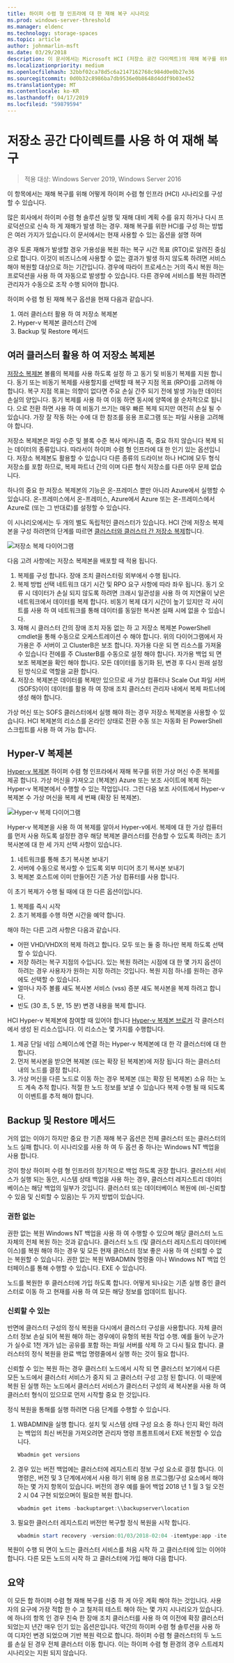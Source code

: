 ```yaml
---
title: 하이퍼 수렴 형 인프라에 대 한 재해 복구 시나리오
ms.prod: windows-server-threshold
ms.manager: eldenc
ms.technology: storage-spaces
ms.topic: article
author: johnmarlin-msft
ms.date: 03/29/2018
description: 이 문서에서는 Microsoft HCI (저장소 공간 다이렉트)의 재해 복구를 위해 현재 제공 되는 시나리오를 설명합니다.
ms.localizationpriority: medium
ms.openlocfilehash: 32bbf02ca78d5c6a2147162768c984d0e0b27e36
ms.sourcegitcommit: 0d0b32c8986ba7db9536e0b8648d4ddf9b03e452
ms.translationtype: MT
ms.contentlocale: ko-KR
ms.lasthandoff: 04/17/2019
ms.locfileid: "59879594"
---
```

# <a name="disaster-recovery-with-storage-spaces-direct"></a>저장소 공간 다이렉트를 사용 하 여 재해 복구

> 적용 대상: Windows Server 2019, Windows Server 2016

이 항목에서는 재해 복구를 위해 어떻게 하이퍼 수렴 형 인프라 (HCI) 시나리오를 구성할 수 있습니다.

많은 회사에서 하이퍼 수렴 형 솔루션 실행 및 재해 대비 계획 수를 유지 하거나 다시 프로덕션으로 신속 하 게 재해가 발생 하는 경우. 재해 복구를 위한 HCI를 구성 하는 방법은 여러 가지가 있습니다.이 문서에서는 현재 사용할 수 있는 옵션을 설명 하며

경우 토론 재해가 발생할 경우 가용성을 복원 하는 복구 시간 목표 (RTO)로 알려진 중심으로 합니다. 이것이 비즈니스에 사용할 수 없는 결과가 발생 하지 않도록 하려면 서비스 해야 복원할 대상으로 하는 기간입니다. 경우에 따라이 프로세스는 거의 즉시 복원 하는 프로덕션을 사용 하 여 자동으로 발생할 수 있습니다. 다른 경우에 서비스를 복원 하려면 관리자가 수동으로 조작 수행 되어야 합니다.

하이퍼 수렴 형 된 재해 복구 옵션을 현재 다음과 같습니다.

1. 여러 클러스터 활용 하 여 저장소 복제본
2. Hyper-v 복제본 클러스터 간에
3. Backup 및 Restore 메서드

## <a name="multiple-clusters-utilizing-storage-replica"></a>여러 클러스터 활용 하 여 저장소 복제본

[저장소 복제본](../storage-replica/storage-replica-overview.md) 볼륨의 복제를 사용 하도록 설정 하 고 동기 및 비동기 복제를 지원 합니다. 동기 또는 비동기 복제를 사용할지를 선택할 때 복구 지점 목표 (RPO)를 고려해 야 합니다. 복구 지점 목표는 의향이 없다면 주요 손실 간주 되기 전에 발생 가능한 데이터 손실의 양입니다. 동기 복제를 사용 하 여 이동 하면 동시에 양쪽에 쓸 순차적으로 됩니다. 으로 전환 하면 사용 하 여 비동기 쓰기는 매우 빠른 복제 되지만 여전히 손실 될 수 있습니다. 가장 잘 작동 하는 수에 대 한 참조를 응용 프로그램 또는 파일 사용을 고려해 야 합니다.

저장소 복제본은 파일 수준 및 블록 수준 복사 메커니즘 즉, 중요 하지 않습니다 복제 되는 데이터의 종류입니다. 따라서이 하이퍼 수렴 형 인프라에 대 한 인기 있는 옵션입니다. 저장소 복제본도 활용할 수 있습니다 다른 종류의 드라이브 하나 HCI에 모두 형식 저장소를 포함 하므로, 복제 파트너 간의 이며 다른 형식 저장소를 다른 아무 문제 없습니다. 

하나의 중요 한 저장소 복제본의 기능은 온-프레미스 뿐만 아니라 Azure에서 실행할 수 있습니다. 온-프레미스에서 온-프레미스, Azure에서 Azure 또는 온-프레미스에서 Azure로 (또는 그 반대로)를 설정할 수 있습니다.

이 시나리오에서는 두 개의 별도 독립적인 클러스터가 있습니다. HCI 간에 저장소 복제본을 구성 하려면의 단계를 따르면 [클러스터와 클러스터 간 저장소 복제](../storage-replica/cluster-to-cluster-storage-replication.md)합니다.

![저장소 복제 다이어그램](media\storage-spaces-direct-disaster-recovery\Disaster-Recovery-Figure1.png)

다음 고려 사항에는 저장소 복제본을 배포할 때 적용 됩니다. 

1.  복제를 구성 합니다. 장애 조치 클러스터링 외부에서 수행 됩니다. 
2.  복제 방법 선택 네트워크 대기 시간 및 RPO 요구 사항에 따라 좌우 됩니다. 동기 오류 시 데이터가 손실 되지 않도록 하려면 크래시 일관성을 사용 하 여 지연율이 낮은 네트워크에서 데이터를 복제 합니다. 비동기 복제 대기 시간이 높기 있지만 각 사이트를 사용 하 여 네트워크를 통해 데이터를 동일한 복사본 실패 시에 없을 수 있습니다. 
3.  재해 시 클러스터 간의 장애 조치 자동 없는 하 고 저장소 복제본 PowerShell cmdlet을 통해 수동으로 오케스트레이션 수 해야 합니다. 위의 다이어그램에서 자가용은 주 서버이 고 ClusterB은 보조 합니다. 자가용 다운 되 면 리소스를 가져올 수 있습니다 전에를 주 ClusterB를 수동으로 설정 해야 합니다. 자가용 백업 되 면 보조 복제본을 확인 해야 합니다. 모든 데이터를 동기화 된, 변경 후 다시 원래 설정 된 방식으로 역할을 교환 합니다.
4.  저장소 복제본은 데이터를 복제만 있으므로 새 가상 컴퓨터나 Scale Out 파일 서버 (SOFS)이이 데이터를 활용 하 여 장애 조치 클러스터 관리자 내에서 복제 파트너에 생성 해야 합니다.

가상 머신 또는 SOFS 클러스터에서 실행 해야 하는 경우 저장소 복제본을 사용할 수 있습니다. HCI 복제본의 리소스를 온라인 상태로 전환 수동 또는 자동화 된 PowerShell 스크립트를 사용 하 여 가능 합니다.

## <a name="hyper-v-replica"></a>Hyper-V 복제본

[Hyper-v 복제본](https://docs.microsoft.com/windows-server/virtualization/hyper-v/manage/set-up-hyper-v-replica) 하이퍼 수렴 형 인프라에서 재해 복구를 위한 가상 머신 수준 복제를 제공 합니다. 가상 머신을 가져오고 (복제본) Azure 또는 보조 사이트에 복제 하는 Hyper-v 복제본에서 수행할 수 있는 작업입니다. 그런 다음 보조 사이트에서 Hyper-v 복제본 수 가상 머신을 복제 세 번째 (확장 된 복제본).

![Hyper-v 복제 다이어그램](media\storage-spaces-direct-disaster-recovery\Disaster-Recovery-Figure2.png)

Hyper-v 복제본을 사용 하 여 복제를 알아서 Hyper-v에서. 복제에 대 한 가상 컴퓨터를 먼저 사용 하도록 설정한 경우 해당 복제본 클러스터를 전송할 수 있도록 하려는 초기 복사본에 대 한 세 가지 선택 사항이 있습니다.

1.  네트워크를 통해 초기 복사본 보내기
2.  서버에 수동으로 복사할 수 있도록 외부 미디어 초기 복사본 보내기
3.  복제본 호스트에 이미 만들어진 기존 가상 컴퓨터를 사용 합니다.

이 초기 복제가 수행 될 때에 대 한 다른 옵션이입니다.

1.  복제를 즉시 시작
2.  초기 복제를 수행 하면 시간을 예약 합니다. 

해야 하는 다른 고려 사항은 다음과 같습니다.

- 어떤 VHD/VHDX의 복제 하려고 합니다. 모두 또는 둘 중 하나만 복제 하도록 선택할 수 있습니다.
- 저장 하려는 복구 지점의 수입니다. 있는 복원 하려는 시점에 대 한 몇 가지 옵션이 하려는 경우 사용자가 원하는 지정 하려는 것입니다. 복원 지점 하나를 원하는 경우에도 선택할 수 있습니다.
- 얼마나 자주 볼륨 섀도 복사본 서비스 (vss) 증분 섀도 복사본을 복제 하려고 합니다.
- 빈도 (30 초, 5 분, 15 분) 변경 내용을 복제 합니다.

HCI Hyper-v 복제본에 참여할 때 있어야 합니다 [Hyper-v 복제본 브로커](https://blogs.technet.microsoft.com/virtualization/2012/03/27/why-is-the-hyper-v-replica-broker-required/) 각 클러스터에서 생성 된 리소스입니다. 이 리소스는 몇 가지를 수행합니다.

1.  제공 단일 네임 스페이스에 연결 하는 Hyper-v 복제본에 대 한 각 클러스터에 대 한 합니다.
2.  먼저 복사본을 받으면 복제본 (또는 확장 된 복제본)에 저장 됩니다 하는 클러스터 내의 노드를 결정 합니다.
3.  가상 머신을 다른 노드로 이동 하는 경우 복제본 (또는 확장 된 복제본) 소유 하는 노드 계속 추적 합니다. 적절 한 노드 정보를 보낼 수 있습니다 복제 수행 될 때 되도록이 이벤트를 추적 해야 합니다.

## <a name="backup-and-restore"></a>Backup 및 Restore 메서드

거의 없는 이야기 하지만 중요 한 기존 재해 복구 옵션은 전체 클러스터 또는 클러스터의 노드 실패 합니다. 이 시나리오를 사용 하 여 두 옵션 중 하나는 Windows NT 백업을 사용 합니다. 

것이 항상 하이퍼 수렴 형 인프라의 정기적으로 백업 하도록 권장 합니다. 클러스터 서비스가 실행 되는 동안, 시스템 상태 백업을 사용 하는 경우, 클러스터 레지스트리 데이터베이스는 해당 백업의 일부가 것입니다. 클러스터 또는 데이터베이스 복원에 (비-신뢰할 수 있음 및 신뢰할 수 있음)는 두 가지 방법이 있습니다.

### <a name="non-authoritative"></a>권한 없는

권한 없는 복원 Windows NT 백업을 사용 하 여 수행할 수 있으며 해당 클러스터 노드 자체의 전체 복원 하는 것과 같습니다. 클러스터 노드 (및 클러스터 레지스트리 데이터베이스)를 복원 해야 하는 경우 및 모든 현재 클러스터 정보 좋은 사용 하 여 신뢰할 수 없는 복원할 수 있습니다. 권한 없는 복원 WBADMIN 명령줄 이나 Windows NT 백업 인터페이스를 통해 수행할 수 있습니다. EXE 수 있습니다.

노드를 복원한 후 클러스터에 가입 하도록 합니다. 어떻게 되나요는 기존 실행 중인 클러스터로 이동 하 고 현재를 사용 하 여 모든 해당 정보를 업데이트 됩니다.

### <a name="authoritative"></a>신뢰할 수 있는

반면에 클러스터 구성의 정식 복원을 다시에서 클러스터 구성을 사용합니다. 자체 클러스터 정보 손실 되어 복원 해야 하는 경우에이 유형의 복원 작업 수행. 예를 들어 누군가가 실수로 1천 개가 넘는 공유를 포함 하는 파일 서버를 삭제 하 고 다시 필요 합니다. 클러스터의 정식 복원을 완료 백업 명령줄에서 실행 하는 것이 필요 합니다.

신뢰할 수 있는 복원 하는 경우 클러스터 노드에서 시작 되 면 클러스터 보기에서 다른 모든 노드에서 클러스터 서비스가 중지 되 고 클러스터 구성 고정 된 합니다. 이 때문에 복원 된 실행 하는 노드에서 클러스터 서비스가 클러스터 구성의 새 복사본을 사용 하 여 클러스터 형식이 있으므로 먼저 시작할 중요 한 것입니다.

정식 복원을 통해를 실행 하려면 다음 단계를 수행할 수 있습니다.

1.  WBADMIN을 실행 합니다. 설치 및 시스템 상태 구성 요소 중 하나 인지 확인 하려는 백업의 최신 버전을 가져오려면 관리자 명령 프롬프트에서 EXE 복원할 수 있습니다.

    ```powershell
    Wbadmin get versions
    ```

2.  경우 있는 버전 백업에는 클러스터에 레지스트리 정보 구성 요소로 결정 합니다. 이 명령은, 버전 및 3 단계에서에서 사용 하기 위해 응용 프로그램/구성 요소에서 해야 하는 몇 가지 항목이 있습니다. 버전의 경우 예를 들어 백업 2018 년 1 월 3 일 오전 2 시 04 구현 되었으며이 필요한 복원 합니다.

    ```powershell
    wbadmin get items -backuptarget:\\backupserver\location
    ```

3.  필요한 클러스터 레지스트리 버전만 복구할 정식 복원을 시작 합니다. 

    ```powershell
    wbadmin start recovery -version:01/03/2018-02:04 -itemtype:app -items:cluster
    ```

복원이 수행 되 면이 노드는 클러스터 서비스를 처음 시작 하 고 클러스터에 있는 이어야 합니다. 다른 모든 노드의 시작 하 고 클러스터에 가입 해야 다음 합니다.

## <a name="summary"></a>요약 

이 모든 합 하이퍼 수렴 형 재해 복구를 신중 하 게 아웃 계획 해야 하는 것입니다. 사용자의 요구에 가장 적합 한 수 고 철저히 테스트 해야 하는 몇 가지 시나리오가 있습니다. 에 하나의 항목 인 경우 친숙 한 장애 조치 클러스터를 사용 하 여 이전에 확장 클러스터 되었는지 년간 매우 인기 있는 옵션은입니다. 약간의 하이퍼 수렴 형 솔루션을 사용 하 여 디자인 변경 되었으며 기반 복원 력으로 합니다. 하이퍼 수렴 형 클러스터의 두 노드를 손실 된 경우 전체 클러스터 이동 합니다. 이는 하이퍼 수렴 형 환경의 경우 스트레치 시나리오는 지원 되지 않습니다.


